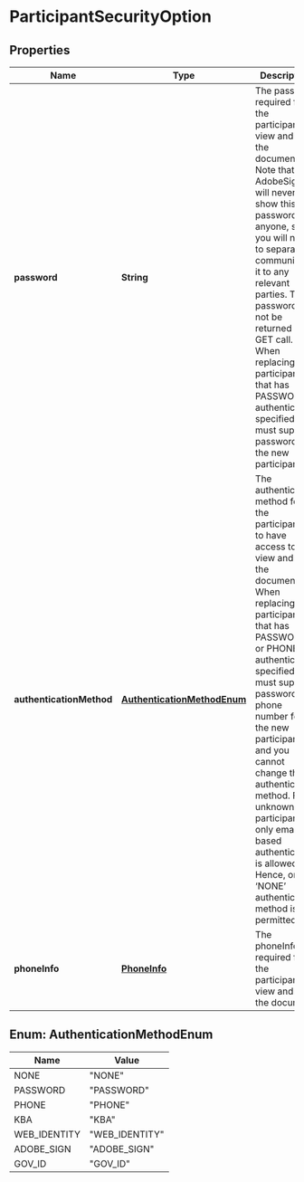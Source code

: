 
# ParticipantSecurityOption

## Properties
Name | Type | Description | Notes
------------ | ------------- | ------------- | -------------
**password** | **String** | The password required for the participant to view and sign the document. Note that AdobeSign will never show this password to anyone, so you will need to separately communicate it to any relevant parties. The password will not be returned in GET call. When replacing a participant that has PASSWORD authentication specified, you must supply a password for the new participant. |  [optional]
**authenticationMethod** | [**AuthenticationMethodEnum**](#AuthenticationMethodEnum) | The authentication method for the participants to have access to view and sign the document. When replacing a participant that has PASSWORD or PHONE authentication specified, you must supply a password or phone number for the new participant, and you cannot change the authentication method.  For unknown participants, only email based authentication is allowed. Hence, only ‘NONE’ authenticaiton method is permitted |  [optional]
**phoneInfo** | [**PhoneInfo**](PhoneInfo.md) | The phoneInfo required for the participant to view and sign the document |  [optional]


<a name="AuthenticationMethodEnum"></a>
## Enum: AuthenticationMethodEnum
Name | Value
---- | -----
NONE | &quot;NONE&quot;
PASSWORD | &quot;PASSWORD&quot;
PHONE | &quot;PHONE&quot;
KBA | &quot;KBA&quot;
WEB_IDENTITY | &quot;WEB_IDENTITY&quot;
ADOBE_SIGN | &quot;ADOBE_SIGN&quot;
GOV_ID | &quot;GOV_ID&quot;




